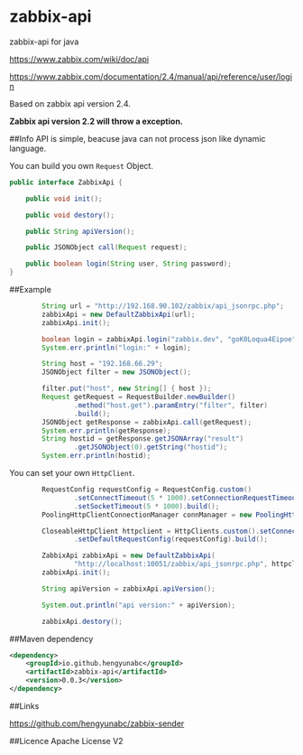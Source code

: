 # zabbix-api
zabbix-api for java

https://www.zabbix.com/wiki/doc/api

https://www.zabbix.com/documentation/2.4/manual/api/reference/user/login

Based on zabbix api version 2.4.

**Zabbix api version 2.2 will throw a exception.**

##Info
API is simple, beacuse java can not process json like dynamic language.

You can build you own ```Request``` Object.

```java
public interface ZabbixApi {

	public void init();

	public void destory();

	public String apiVersion();

	public JSONObject call(Request request);

	public boolean login(String user, String password);
}
```

##Example
```java
		String url = "http://192.168.90.102/zabbix/api_jsonrpc.php";
		zabbixApi = new DefaultZabbixApi(url);
		zabbixApi.init();

		boolean login = zabbixApi.login("zabbix.dev", "goK0Loqua4Eipoe");
		System.err.println("login:" + login);

		String host = "192.168.66.29";
		JSONObject filter = new JSONObject();

		filter.put("host", new String[] { host });
		Request getRequest = RequestBuilder.newBuilder()
				.method("host.get").paramEntry("filter", filter)
				.build();
		JSONObject getResponse = zabbixApi.call(getRequest);
		System.err.println(getResponse);
		String hostid = getResponse.getJSONArray("result")
				.getJSONObject(0).getString("hostid");
		System.err.println(hostid);
```

You can set your own ```HttpClient```.

```java
		RequestConfig requestConfig = RequestConfig.custom()
				.setConnectTimeout(5 * 1000).setConnectionRequestTimeout(5 * 1000)
				.setSocketTimeout(5 * 1000).build();
		PoolingHttpClientConnectionManager connManager = new PoolingHttpClientConnectionManager();

		CloseableHttpClient httpclient = HttpClients.custom().setConnectionManager(connManager)
				.setDefaultRequestConfig(requestConfig).build();

		ZabbixApi zabbixApi = new DefaultZabbixApi(
				"http://localhost:10051/zabbix/api_jsonrpc.php", httpclient);
		zabbixApi.init();

		String apiVersion = zabbixApi.apiVersion();

		System.out.println("api version:" + apiVersion);

		zabbixApi.destory();
```

##Maven dependency

```xml
<dependency>
    <groupId>io.github.hengyunabc</groupId>
    <artifactId>zabbix-api</artifactId>
    <version>0.0.3</version>
</dependency>
```

##Links

https://github.com/hengyunabc/zabbix-sender


##Licence
Apache License V2
